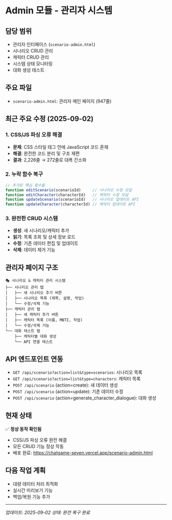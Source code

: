 # Admin 모듈 - 관리자 시스템

## 담당 범위
- 관리자 인터페이스 (`scenario-admin.html`)
- 시나리오 CRUD 관리
- 캐릭터 CRUD 관리
- 시스템 상태 모니터링
- 대화 생성 테스트

## 주요 파일
- `scenario-admin.html`: 관리자 메인 페이지 (947줄)

## 최근 주요 수정 (2025-09-02)

### 1. CSS/JS 파싱 오류 해결
- **문제**: CSS 스타일 태그 안에 JavaScript 코드 혼재
- **해결**: 완전한 코드 분리 및 구조 재편
- **결과**: 2,226줄 → 272줄로 대폭 간소화

### 2. 누락 함수 복구
```javascript
// 추가된 핵심 함수들
function editScenario(scenarioId)     // 시나리오 수정 모달
function editCharacter(characterId)   // 캐릭터 수정 모달  
function updateScenario(scenarioId)   // 시나리오 업데이트 API
function updateCharacter(characterId) // 캐릭터 업데이트 API
```

### 3. 완전한 CRUD 시스템
- **생성**: 새 시나리오/캐릭터 추가
- **읽기**: 목록 조회 및 상세 정보 로드
- **수정**: 기존 데이터 편집 및 업데이트
- **삭제**: 데이터 제거 기능

## 관리자 페이지 구조
```
🎭 시나리오 & 캐릭터 관리 시스템
├── 시나리오 관리 탭
│   ├── 새 시나리오 추가 버튼
│   ├── 시나리오 목록 (제목, 설명, 작업)
│   └── 수정/삭제 기능
├── 캐릭터 관리 탭  
│   ├── 새 캐릭터 추가 버튼
│   ├── 캐릭터 목록 (이름, MBTI, 작업)
│   └── 수정/삭제 기능
└── 대화 테스트 탭
    ├── 캐릭터별 대화 생성
    └── API 연결 테스트
```

## API 엔드포인트 연동
- `GET /api/scenario?action=list&type=scenarios`: 시나리오 목록
- `GET /api/scenario?action=list&type=characters`: 캐릭터 목록
- `POST /api/scenario` (action=create): 새 데이터 생성
- `POST /api/scenario` (action=update): 기존 데이터 수정
- `POST /api/scenario` (action=generate_character_dialogue): 대화 생성

## 현재 상태
✅ **정상 동작 확인됨**
- CSS/JS 파싱 오류 완전 해결
- 모든 CRUD 기능 정상 작동
- 배포 완료: https://chatgame-seven.vercel.app/scenario-admin.html

## 다음 작업 계획
- 대량 데이터 처리 최적화
- 실시간 미리보기 기능
- 백업/복원 기능 추가

---
*업데이트: 2025-09-02*
*상태: 완전 복구 완료*